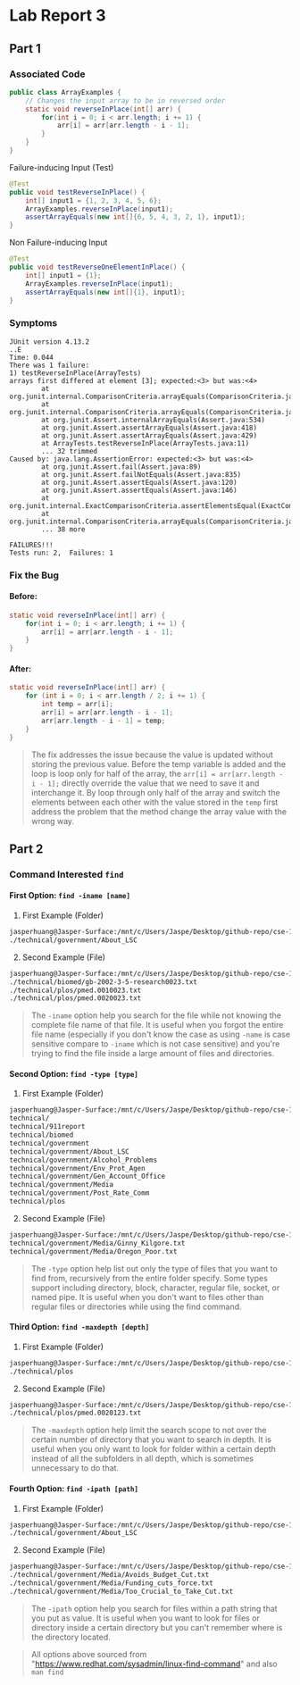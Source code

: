 # Lab Report 3

## Part 1

### Associated Code

```java
public class ArrayExamples {
    // Changes the input array to be in reversed order
    static void reverseInPlace(int[] arr) {
        for(int i = 0; i < arr.length; i += 1) {
            arr[i] = arr[arr.length - i - 1];
        }
    }
}
```

Failure-inducing Input (Test)

```java
@Test
public void testReverseInPlace() {
    int[] input1 = {1, 2, 3, 4, 5, 6};
    ArrayExamples.reverseInPlace(input1);
    assertArrayEquals(new int[]{6, 5, 4, 3, 2, 1}, input1);
}
```

Non Failure-inducing Input

```java
@Test
public void testReverseOneElementInPlace() {
    int[] input1 = {1};
    ArrayExamples.reverseInPlace(input1);
    assertArrayEquals(new int[]{1}, input1);
}
```

### Symptoms

```
JUnit version 4.13.2
..E
Time: 0.044
There was 1 failure:
1) testReverseInPlace(ArrayTests)
arrays first differed at element [3]; expected:<3> but was:<4>
        at org.junit.internal.ComparisonCriteria.arrayEquals(ComparisonCriteria.java:78)
        at org.junit.internal.ComparisonCriteria.arrayEquals(ComparisonCriteria.java:28)
        at org.junit.Assert.internalArrayEquals(Assert.java:534)
        at org.junit.Assert.assertArrayEquals(Assert.java:418)
        at org.junit.Assert.assertArrayEquals(Assert.java:429)
        at ArrayTests.testReverseInPlace(ArrayTests.java:11)
        ... 32 trimmed
Caused by: java.lang.AssertionError: expected:<3> but was:<4>
        at org.junit.Assert.fail(Assert.java:89)
        at org.junit.Assert.failNotEquals(Assert.java:835)
        at org.junit.Assert.assertEquals(Assert.java:120)
        at org.junit.Assert.assertEquals(Assert.java:146)
        at org.junit.internal.ExactComparisonCriteria.assertElementsEqual(ExactComparisonCriteria.java:8)
        at org.junit.internal.ComparisonCriteria.arrayEquals(ComparisonCriteria.java:76)
        ... 38 more

FAILURES!!!
Tests run: 2,  Failures: 1
```

### Fix the Bug

#### Before:

```java
static void reverseInPlace(int[] arr) {
    for(int i = 0; i < arr.length; i += 1) {
        arr[i] = arr[arr.length - i - 1];
    }
}
```

#### After:

```java
static void reverseInPlace(int[] arr) {
    for (int i = 0; i < arr.length / 2; i += 1) {
        int temp = arr[i];
        arr[i] = arr[arr.length - i - 1];
        arr[arr.length - i - 1] = temp;
    }
}
```

> The fix addresses the issue because the value is updated without storing the previous value. Before the temp variable is added and the loop is loop only for half of the array, the `arr[i] = arr[arr.length - i - 1];` directly override the value that we need to save it and interchange it. By loop through only half of the array and switch the elements between each other with the value stored in the `temp` first address the problem that the method change the array value with the wrong way.

## Part 2

### Command Interested `find`

#### First Option: `find -iname [name]`

1. First Example (Folder)

```bash
jasperhuang@Jasper-Surface:/mnt/c/Users/Jaspe/Desktop/github-repo/cse-15l-lab/lab5/docsearch$ find ./technical -iname "*t_lsc*"
./technical/government/About_LSC
```

2. Second Example (File)

```bash
jasperhuang@Jasper-Surface:/mnt/c/Users/Jaspe/Desktop/github-repo/cse-15l-lab/lab5/docsearch$ find ./technical -iname "*0023*TxT"
./technical/biomed/gb-2002-3-5-research0023.txt
./technical/plos/pmed.0010023.txt
./technical/plos/pmed.0020023.txt
```

> The `-iname` option help you search for the file while not knowing the complete file name of that file. It is useful when you forgot the entire file name (especially if you don't know the case as using `-name` is case sensitive compare to `-iname` which is not case sensitive) and you're trying to find the file inside a large amount of files and directories.

#### Second Option: `find -type [type]`

1. First Example (Folder)

```bash
jasperhuang@Jasper-Surface:/mnt/c/Users/Jaspe/Desktop/github-repo/cse-15l-lab/lab5/docsearch$ find ./technical -type d
technical/
technical/911report
technical/biomed
technical/government
technical/government/About_LSC
technical/government/Alcohol_Problems
technical/government/Env_Prot_Agen
technical/government/Gen_Account_Office
technical/government/Media
technical/government/Post_Rate_Comm
technical/plos
```

2. Second Example (File)

```bash
jasperhuang@Jasper-Surface:/mnt/c/Users/Jaspe/Desktop/github-repo/cse-15l-lab/lab5/docsearch$ find ./technical -type f -name "*go*"
technical/government/Media/Ginny_Kilgore.txt
technical/government/Media/Oregon_Poor.txt
```

> The `-type` option help list out only the type of files that you want to find from, recursively from the entire folder specify. Some types support including directory, block, character, regular file, socket, or named pipe. It is useful when you don't want to files other than regular files or directories while using the find command.

#### Third Option: `find -maxdepth [depth]`

1. First Example (Folder)

```bash
jasperhuang@Jasper-Surface:/mnt/c/Users/Jaspe/Desktop/github-repo/cse-15l-lab/lab5/docsearch$ find ./technical -maxdepth 1 -name "*os*"
./technical/plos
```

2. Second Example (File)

```bash
jasperhuang@Jasper-Surface:/mnt/c/Users/Jaspe/Desktop/github-repo/cse-15l-lab/lab5/docsearch$ find ./technical -maxdepth 2 -name "*123*"
./technical/plos/pmed.0020123.txt
```

> The `-maxdepth` option help limit the search scope to not over the certain number of directory that you want to search in depth. It is useful when you only want to look for folder within a certain depth instead of all the subfolders in all depth, which is sometimes unnecessary to do that.

#### Fourth Option: `find -ipath [path]`

1. First Example (Folder)

```bash
jasperhuang@Jasper-Surface:/mnt/c/Users/Jaspe/Desktop/github-repo/cse-15l-lab/lab5/docsearch$ find ./technical -ipath "*About*" -type d
./technical/government/About_LSC
```

2. Second Example (File)

```bash
jasperhuang@Jasper-Surface:/mnt/c/Users/Jaspe/Desktop/github-repo/cse-15l-lab/lab5/docsearch$ find ./technical -ipath "*Media*" -iname "*cu*"
./technical/government/Media/Avoids_Budget_Cut.txt
./technical/government/Media/Funding_cuts_force.txt
./technical/government/Media/Too_Crucial_to_Take_Cut.txt
```

> The `-ipath` option help you search for files within a path string that you put as value. It is useful when you want to look for files or directory inside a certain directory but you can't remember where is the directory located.

> All options above sourced from "https://www.redhat.com/sysadmin/linux-find-command" and also `man find`
